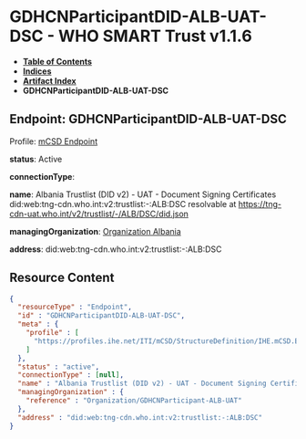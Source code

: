 # GDHCNParticipantDID-ALB-UAT-DSC - WHO SMART Trust v1.1.6

* [**Table of Contents**](toc.md)
* [**Indices**](indices.md)
* [**Artifact Index**](artifacts.md)
* **GDHCNParticipantDID-ALB-UAT-DSC**

## Endpoint: GDHCNParticipantDID-ALB-UAT-DSC

Profile: [mCSD Endpoint](https://profiles.ihe.net/ITI/mCSD/4.0.0/StructureDefinition-IHE.mCSD.Endpoint.html)

**status**: Active

**connectionType**: 

**name**: Albania Trustlist (DID v2) - UAT - Document Signing Certificates did:web:tng-cdn.who.int:v2:trustlist:-:ALB:DSC resolvable at https://tng-cdn-uat.who.int/v2/trustlist/-/ALB/DSC/did.json

**managingOrganization**: [Organization Albania](Organization-GDHCNParticipant-ALB-UAT.md)

**address**: did:web:tng-cdn.who.int:v2:trustlist:-:ALB:DSC



## Resource Content

```json
{
  "resourceType" : "Endpoint",
  "id" : "GDHCNParticipantDID-ALB-UAT-DSC",
  "meta" : {
    "profile" : [
      "https://profiles.ihe.net/ITI/mCSD/StructureDefinition/IHE.mCSD.Endpoint"
    ]
  },
  "status" : "active",
  "connectionType" : [null],
  "name" : "Albania Trustlist (DID v2) - UAT - Document Signing Certificates\ndid:web:tng-cdn.who.int:v2:trustlist:-:ALB:DSC\nresolvable at https://tng-cdn-uat.who.int/v2/trustlist/-/ALB/DSC/did.json",
  "managingOrganization" : {
    "reference" : "Organization/GDHCNParticipant-ALB-UAT"
  },
  "address" : "did:web:tng-cdn.who.int:v2:trustlist:-:ALB:DSC"
}

```
